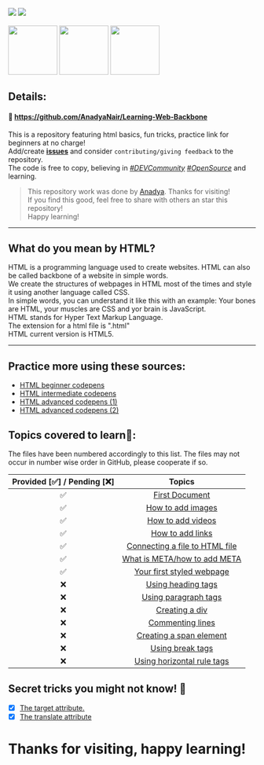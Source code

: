 <img src="https://img.shields.io/badge/HTML-5-orange?style=for-the-badge"></img>
<img src="https://img.shields.io/github/last-commit/AnadyaNair/Learning-Web-Backbone?style=for-the-badge"></img>
<br> <br>
<img width="100" src="https://img.shields.io/github/forks/AnadyaNair/Learning-Web-Backbone?style=social"></img>
<img width="100" src="https://img.shields.io/github/stars/AnadyaNair/Learning-Web-Backbone?style=social"></img>
<img width="100" src="https://img.shields.io/github/watchers/AnadyaNair/Learning-Web-Backbone?style=social"></img>


## Details:
#### 🔗 https://github.com/AnadyaNair/Learning-Web-Backbone
This is a repository featuring html basics, fun tricks, practice link for beginners at no charge! <br>
Add/create **[issues](https://github.com/AnadyaNair/Learning-Web-Backbone/issues)** and consider ``contributing/giving feedback`` to the repository. <br>
The code is free to copy, believing in *[#DEVCommunity](https://twitter.com/search?q=%23DEVCommunity&src=typeahead_click) [#OpenSource](https://twitter.com/search?q=%23OpenSource&src=typeahead_click)* and learning.

> This repository work was done by [Anadya](https://github.com/AnadyaNair). Thanks for visiting! <br>
> If you find this good, feel free to share with others an star this repository! <br>
> Happy learning!

<hr>

## What do you mean by HTML?
HTML is a programming language used to create websites. HTML can also be called backbone of a website in simple words. <br>
We create the structures of webpages in HTML most of the times and style it using another language called CSS. <br>
In simple words, you can understand it like this with an example: Your bones are HTML, your muscles are CSS and yor brain is JavaScript. <br>
HTML stands for Hyper Text Markup Language. <br>
The extension for a html file is ".html" <br>
HTML current version is HTML5.
<hr>


## Practice more using these sources:
- [HTML beginner codepens](https://codepen.io/search/pens?q=html+beginner)
- [HTML intermediate codepens](https://codepen.io/search/pens?q=html+intermediate)
- [HTML advanced codepens (1)](https://codepen.io/search/pens?q=html+advanced)
- [HTML advanced codepens (2)](https://codepen.io/search/pens?q=html+projects)

## Topics covered to learn🌟:
The files have been numbered accordingly to this list. The files may not occur in number wise order in GitHub, please cooperate if so.

|Provided [✅] / Pending [❌]|Topics|
|:---:|:---:|
|✅|[First Document](https://github.com/AnadyaNair/Learning-Web-Backbone/blob/main/HTMLFirstSteps.html)|
|✅|[How to add images](https://github.com/AnadyaNair/Learning-Web-Backbone/blob/main/HowToAddImages.html)|
|✅|[How to add videos](https://github.com/AnadyaNair/Learning-Web-Backbone/blob/main/How_To_Add_Videos.html)|
|✅|[How to add links](https://github.com/AnadyaNair/Learning-Web-Backbone/blob/main/How_To_Add_Links.html)|
|✅|[Connecting a file to HTML file](https://github.com/AnadyaNair/Learning-Web-Backbone/blob/main/Connecting_another_file_to_your_root_file.html)|
|✅|[What is META/how to add META](https://github.com/AnadyaNair/Learning-Web-Backbone/blob/main/Learning_about_META.html)|
|✅|[Your first styled webpage](https://github.com/AnadyaNair/Learning-Web-Backbone/blob/main/A_styled_webpage.html)|
|❌|[Using heading tags]()|
|❌|[Using paragraph tags]()|
|❌|[Creating a div]()|
|❌|[Commenting lines]()|
|❌|[Creating a span element]()|
|❌|[Using break tags]()|
|❌|[Using horizontal rule tags]()|

## Secret tricks you might not know! 🤫
- [x] [The target attribute.](https://github.com/AnadyaNair/Learning-Web-Backbone/blob/main/target_underscore_blank.html)
- [x] [The translate attribute](https://github.com/AnadyaNair/Learning-Web-Backbone/blob/main/The-translate-attribute.html)

# Thanks for visiting, happy learning!
